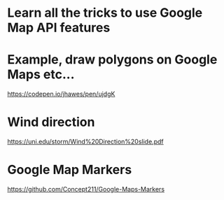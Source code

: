# Learn all the tricks to use Google Map API features
# Example, draw polygons on Google Maps etc...
https://codepen.io/jhawes/pen/ujdgK

# Wind direction
https://uni.edu/storm/Wind%20Direction%20slide.pdf

# Google Map Markers
https://github.com/Concept211/Google-Maps-Markers
